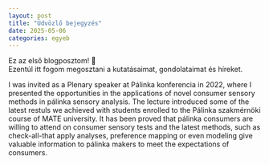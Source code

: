 ```yaml
---
layout: post
title: "Üdvözlő bejegyzés"
date: 2025-05-06
categories: egyeb
---
```


Ez az első blogposztom! 🎉  
Ezentúl itt fogom megosztani a kutatásaimat, gondolataimat és híreket.

I was invited as a Plenary speaker at Pálinka konferencia in 2022, where I presented the opportunities in the applications of novel consumer sensory methods in pálinka sensory analysis. The lecture introduced some of the latest restuls we achieved with students enrolled to the Pálinka szakmérnöki course of MATE university. It has been proved that pálinka consumers are willing to attend on consumer sensory tests and the latest methods, such as check-all-that apply analyses, preference mapping or even modeling give valuable information to pálinka makers to meet the expectations of consumers.
